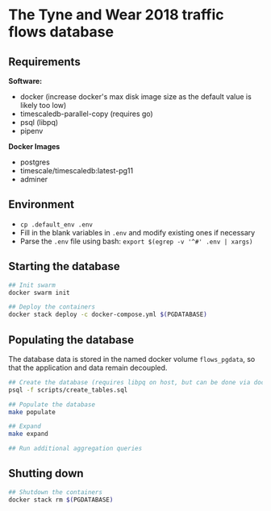 # The Tyne and Wear 2018 traffic flows database

## Requirements

**Software:**
- docker (increase docker's max disk image size as the default value is likely too low)
- timescaledb-parallel-copy (requires go)
- psql (libpq)
- pipenv

**Docker Images**
- postgres
- timescale/timescaledb:latest-pg11
- adminer

## Environment

- `cp .default_env .env`
- Fill in the blank variables in `.env` and modify existing ones if necessary
- Parse the `.env` file using bash: `export $(egrep -v '^#' .env | xargs)`

## Starting the database

```bash
## Init swarm
docker swarm init

## Deploy the containers
docker stack deploy -c docker-compose.yml $(PGDATABASE)
```

## Populating the database

The database data is stored in the named docker volume `flows_pgdata`,
so that the application and data remain decoupled.

```bash
## Create the database (requires libpq on host, but can be done via docker too)
psql -f scripts/create_tables.sql

## Populate the database
make populate

## Expand
make expand

## Run additional aggregation queries
```

## Shutting down

```bash
## Shutdown the containers
docker stack rm $(PGDATABASE)
```
